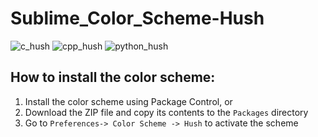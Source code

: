 # Sublime_Color_Scheme-Hush
![c_hush](https://user-images.githubusercontent.com/28308256/34423856-2dec71e0-ec45-11e7-8218-3cace27ba786.png)
![cpp_hush](https://user-images.githubusercontent.com/28308256/34423860-2f409bb6-ec45-11e7-9555-19ccfc016a97.png)
![python_hush](https://user-images.githubusercontent.com/28308256/34423861-30736248-ec45-11e7-8c4f-238bac0fce29.png)

## How to install the color scheme:
1. Install the color scheme using Package Control, or
2. Download the ZIP file and copy its contents to the `Packages` directory
3. Go to `Preferences-> Color Scheme -> Hush` to activate the scheme

